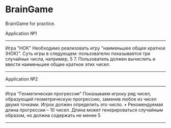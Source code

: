 # BrainGame
BrainGame for practice.

Application №1

**************  
Игра "НОК" Необходимо реализовать игру "наименьшее общее кратное (НОК)". 
Суть игры в следующем: пользователю показывается три случайных числа, например, 5 7. 
Пользователь должен вычислить и ввести наименьшее общее кратное этих чисел.
************** 

Application №2

************** 
Игра "Геометическая прогрессия" Показываем игроку ряд чисел, образующий геометрическую прогрессию, заменив любое из чисел двумя точками.
Игрок должен определить это число. • Рекомендуемая длина прогрессии – 10 чисел.
Длина может генерироваться случайным образом, но должна содержать не менее 5 
************** 
